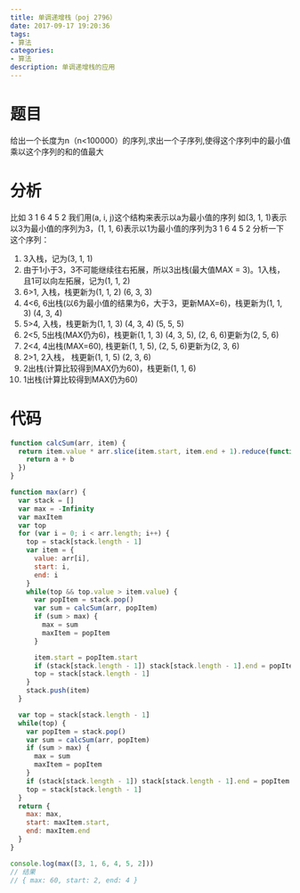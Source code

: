 ```yaml
---
title: 单调递增栈（poj 2796）
date: 2017-09-17 19:20:36
tags:
- 算法
categories:
- 算法
description: 单调递增栈的应用
---
```


# 题目
给出一个长度为n（n<100000）的序列,求出一个子序列,使得这个序列中的最小值乘以这个序列的和的值最大

# 分析
比如 3 1 6 4 5 2
我们用(a, i, j)这个结构来表示以a为最小值的序列
如(3, 1, 1)表示以3为最小值的序列为3，(1, 1, 6)表示以1为最小值的序列为3 1 6 4 5 2
分析一下这个序列：
1. 3入栈，记为(3, 1, 1)
2. 由于1小于3，3不可能继续往右拓展，所以3出栈(最大值MAX = 3)。1入栈，且1可以向左拓展，记为(1, 1, 2)
3. 6>1, 入栈，栈更新为(1, 1, 2) (6, 3, 3)
4. 4<6, 6出栈(以6为最小值的结果为6，大于3，更新MAX=6)，栈更新为(1, 1, 3) (4, 3, 4)
5. 5>4, 入栈，栈更新为(1, 1, 3) (4, 3, 4) (5, 5, 5)
6. 2<5, 5出栈(MAX仍为6)，栈更新(1, 1, 3) (4, 3, 5),   (2, 6, 6)更新为(2, 5, 6)
7. 2<4, 4出栈(MAX=60), 栈更新(1, 1, 5),   (2, 5, 6)更新为(2, 3, 6)
8. 2>1, 2入栈， 栈更新(1, 1, 5) (2, 3, 6)
9. 2出栈(计算比较得到MAX仍为60)，栈更新(1, 1, 6)
10. 1出栈(计算比较得到MAX仍为60)

# 代码
```javascript
function calcSum(arr, item) {
  return item.value * arr.slice(item.start, item.end + 1).reduce(function(a, b) {
    return a + b
  })
}

function max(arr) {
  var stack = []
  var max = -Infinity
  var maxItem
  var top
  for (var i = 0; i < arr.length; i++) {
    top = stack[stack.length - 1]
    var item = {
      value: arr[i],
      start: i,
      end: i
    }
    while(top && top.value > item.value) {
      var popItem = stack.pop()
      var sum = calcSum(arr, popItem)
      if (sum > max) {
        max = sum
        maxItem = popItem
      }

      item.start = popItem.start
      if (stack[stack.length - 1]) stack[stack.length - 1].end = popItem.end
      top = stack[stack.length - 1]
    }
    stack.push(item)
  }

  var top = stack[stack.length - 1]
  while(top) {
    var popItem = stack.pop()
    var sum = calcSum(arr, popItem)
    if (sum > max) {
      max = sum
      maxItem = popItem
    }
    if (stack[stack.length - 1]) stack[stack.length - 1].end = popItem.end
    top = stack[stack.length - 1]
  }
  return {
    max: max,
    start: maxItem.start,
    end: maxItem.end
  }
}

console.log(max([3, 1, 6, 4, 5, 2]))
// 结果
// { max: 60, start: 2, end: 4 }
```
